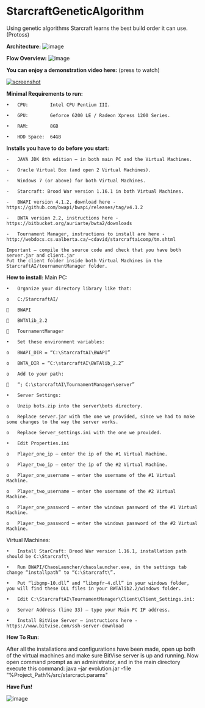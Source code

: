 # StarcraftGeneticAlgorithm
Using genetic algorithms Starcraft learns the best build order it can use. (Protoss)

**Architecture:**
![image](https://dl.dropboxusercontent.com/u/96757029/SCarc.png)

**Flow Overview:**
![image](https://dl.dropboxusercontent.com/u/96757029/SCoverview.PNG)

**You can enjoy a demonstration video here:** (press to watch)

[![screenshot](https://dl.dropboxusercontent.com/u/96757029/SCvid.PNG)](https://www.dropbox.com/s/gre2j2zk6j1hvn4/SC.flv?dl=0)

**Minimal Requirements to run:**

	•	CPU:		Intel CPU Pentium III.

	•	GPU:		Geforce 6200 LE / Radeon Xpress 1200 Series.

	•	RAM:		8GB

	•	HDD Space: 	64GB

**Installs you have to do before you start:**

	-	JAVA JDK 8th edition – in both main PC and the Virtual Machines.
	
	-	Oracle Virtual Box (and open 2 Virtual Machines).
	
	-	Windows 7 (or above) for both Virtual Machines.
	
	-	Starcraft: Brood War version 1.16.1 in both Virtual Machines.
	
	-	BWAPI version 4.1.2, download here - https://github.com/bwapi/bwapi/releases/tag/v4.1.2
	
	-	BWTA version 2.2, instructions here - https://bitbucket.org/auriarte/bwta2/downloads
	
	-	Tournament Manager, instructions to install are here - http://webdocs.cs.ualberta.ca/~cdavid/starcraftaicomp/tm.shtml
	
	Important – compile the source code and check that you have both server.jar and client.jar
	Put the client folder inside both Virtual Machines in the StarcraftAI/tournamentManager folder.

**How to install:**
Main PC:

	•	Organize your directory library like that:
	
	o	C:/StarcraftAI/
	
		BWAPI 

		BWTAlib_2.2

		TournamentManager

	•	Set these environment variables:

	o	BWAPI_DIR = “C:\StarcraftAI\BWAPI”

	o	BWTA_DIR = “C:\starcraftAI\BWTAlib_2.2”

	o	Add to your path:

		“; C:\starcraftAI\TournamentManager\server”

	•	Server Settings:

	o	Unzip bots.zip into the server\bots directory.

	o	Replace server.jar with the one we provided, since we had to make some changes to the way the server works.

	o	Replace Server_settings.ini with the one we provided.

	•	Edit Properties.ini

	o	Player_one_ip – enter the ip of the #1 Virtual Machine.

	o	Player_two_ip – enter the ip of the #2 Virtual Machine.

	o	Player_one_username – enter the username of the #1 Virtual Machine.

	o	Player_two_username – enter the username of the #2 Virtual Machine.

	o	Player_one_password – enter the windows password of the #1 Virtual Machine.

	o	Player_two_password – enter the windows password of the #2 Virtual Machine.

Virtual Machines:

	•	Install StarCraft: Brood War version 1.16.1, installation path should be C:\Starcraft\

	•	Run BWAPI/ChaosLauncher/chaoslauncher.exe, in the settings tab change “installpath” to “C:\Starcraft\”.

	•	Put “libgmp-10.dll” and “libmpfr-4.dll” in your windows folder, you will find these DLL files in your BWTAlib2.2/windows folder.

	•	Edit C:\StarcraftAI\TournamentManager\Client\Client_Settings.ini:

	o	Server Address (line 33) – type your Main PC IP address.

	•	Install BitVise Server – instructions here - https://www.bitvise.com/ssh-server-download

**How To Run:**

After all the installations and configurations have been made, open up both of the virtual machines and make sure BitVise server is up and running.
Now open command prompt as an administrator, and in the main directory execute this command:
java –jar evolution.jar -file "%Project_Path%/src/starcract.params"



**Have Fun!**

![image](https://dl.dropboxusercontent.com/u/96757029/SCdemo.jpg)
